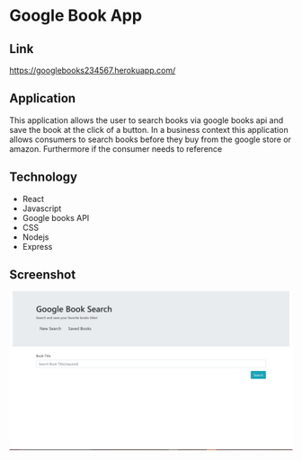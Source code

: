 # Google Book App

## Link
https://googlebooks234567.herokuapp.com/

## Application
This application allows the user to search books via google books api and save the book at the click of a button.
In a business context this application allows consumers to search books before they buy from the google store or amazon. 
Furthermore if the consumer needs to reference

## Technology
* React
* Javascript
* Google books API
* CSS
* Nodejs
* Express

## Screenshot 
![screenshot](shot.png)
